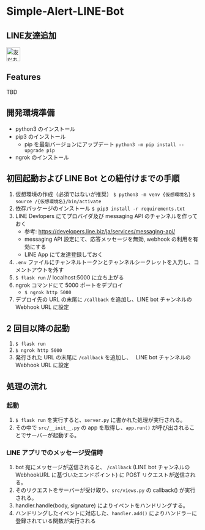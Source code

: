 # Simple-Alert-LINE-Bot

## LINE友達追加

<a href="https://lin.ee/Ha5GnFv"><img src="https://scdn.line-apps.com/n/line_add_friends/btn/ja.png" alt="友だち追加" height="36" border="0"></a>

## Features

TBD

## 開発環境準備

- python3 のインストール
- pip3 のインストール
  - pip を最新バージョンにアップデート `python3 -m pip install --upgrade pip`
- ngrok のインストール

## 初回起動および LINE Bot との紐付けまでの手順

1. 仮想環境の作成（必須ではないが推奨）
   `$ python3 -m venv {仮想環境名}`
   `$ source /{仮想環境名}/bin/activate`
1. 依存パッケージのインストール
   `$ pip3 install -r requirements.txt`
1. LINE Devlopers にてプロバイダ及び messaging API のチャンネルを作っておく
   - 参考: https://developers.line.biz/ja/services/messaging-api/
   - messaging API 設定にて、応答メッセージを無効, webhook の利用を有効にする
   - LINE App にて友達登録しておく
1. `.env` ファイルにチャンネルトークンとチャンネルシークレットを入力し、コメントアウトを外す
1. `$ flask run` // localhost:5000 に立ち上がる
1. ngrok コマンドにて 5000 ポートをデプロイ
   - `$ ngrok http 5000`
1. デプロイ先の URL の末尾に `/callback` を追加し、LINE bot チャンネルの Webhook URL に設定

## 2 回目以降の起動

1. `$ flask run`
1. `$ ngrok http 5000`
1. 発行された URL の末尾に `/callback` を追加し、　 LINE bot チャンネルの Webhook URL に設定

## 処理の流れ

### 起動

1. `$ flask run` を実行すると、`server.py` に書かれた処理が実行される。
1. その中で `src/__init__.py` の app を取得し、`app.run()` が呼び出されることでサーバーが起動する。

### LINE アプリでのメッセージ受信時

1. bot 宛にメッセージが送信されると、 `/callback` (LINE bot チャンネルの WebhookURL に基づいたエンドポイント) に POST リクエストが送信される。
1. そのリクエストをサーバーが受け取り、`src/views.py` の callback() が実行される。
1. handler.handle(body, signature) によりイベントをハンドリングする。
1. ハンドリングしたイベントに対応した、`handler.add()` によりハンドラーに登録されている関数が実行される
